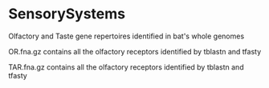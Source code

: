 # SensorySystems
Olfactory and Taste gene repertoires identified in bat's whole genomes 

OR.fna.gz contains all the olfactory receptors identified by tblastn and tfasty 

TAR.fna.gz contains all the olfactory receptors identified by tblastn and tfasty 
